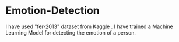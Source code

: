 # Emotion-Detection
I have used "fer-2013" dataset from Kaggle . I have trained a Machine Learning Model for detecting the emotion of a person.

